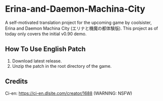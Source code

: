 # Erina-and-Daemon-Machina-City
A self-motivated translation project for the upcoming game by coolsister, Erina and Daemon Machina City (エリナと機魔の都体験版).
This project as of today only covers the initial v0.90 demo.

## How To Use English Patch
1. Download latest release.
2. Unzip the patch in the root directory of the game.

## Credits
Ci-en: https://ci-en.dlsite.com/creator/1688 (WARNING: NSFW)